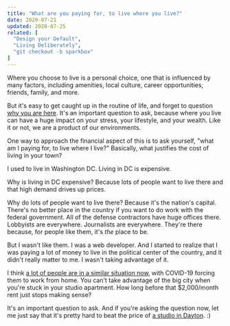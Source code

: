```yaml
---
title: "What are you paying for, to live where you live?"
date: 2020-07-21
updated: 2020-07-25
related: [
  "Design your Default",
  "Living Deliberately",
  "git checkout -b sparkbox"
]
---
```


Where you choose to live is a personal choice, one that is influenced by many factors, including amenities, local culture, career opportunities, friends, family, and more.

But it's easy to get caught up in the routine of life, and forget to question [why you are here](https://sivers.org/here). It's an important question to ask, because where you live can have a huge impact on your stress, your lifestyle, and your wealth. Like it or not, we are a product of our environments.

One way to approach the financial aspect of this is to ask yourself, "what am I paying for, to live where I live?" Basically, what justifies the cost of living in your town?

I used to live in Washington DC. Living in DC is expensive.

Why is living in DC expensive? Because lots of people want to live there and that high demand drives up prices.

Why do lots of people want to live there? Because it's the nation's capital. There's no better place in the country if you want to do work with the federal government. All of the defense contractors have huge offices there. Lobbyists are everywhere. Journalists are everywhere. They're there because, for people like them, it's *the* place to be.

But I wasn't like them. I was a web developer. And I started to realize that I was paying a lot of money to live in the political center of the country, and it didn't really matter to me. I wasn't taking advantage of it.

I think [a lot of people are in a similar situation now](https://www.wsj.com/articles/when-workers-can-live-anywhere-many-ask-why-do-i-live-here-11592386201), with COVID-19 forcing them to work from home. You can't take advantage of the big city when you're stuck in your studio apartment. How long before that $2,000/month rent just stops making sense?

It's an important question to ask. And if you're asking the question now, let me just say that it's pretty hard to beat the price of [a studio in Dayton](https://www.apartments.com/dayton-oh/studios/?bb=-typ3w6g8I0344n-4B). :)
